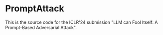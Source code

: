 # PromptAttack
This is the source code for the ICLR'24 submission "LLM can Fool Itself: A Prompt-Based Adversarial Attack".
